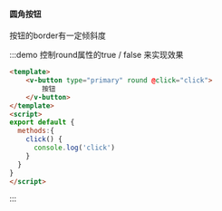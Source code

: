 #### 圆角按钮

按钮的border有一定倾斜度

:::demo 控制round属性的true / false 来实现效果
```html
<template>
    <v-button type="primary" round @click="click">
        按钮
    </v-button>
</template>
<script>
export default {
  methods:{
    click() {
      console.log('click')
    }
  }
}
</script>
```
:::


